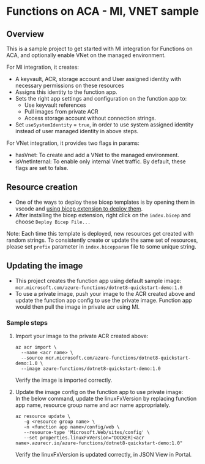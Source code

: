 # Functions on ACA - MI, VNET sample

## Overview

This is a sample project to get started with MI integration for Functions on ACA, and optionally enable VNet on the managed environment.

For MI integration, it creates:
- A keyvault, ACR, storage account and User assigned identity with necessary permissions on these resources
- Assigns this identity to the function app.
- Sets the right app settings and configuration on the function app to:
  - Use keyvault references
  - Pull images from private ACR
  - Access storage account without connection strings.
- Set `useSystemIdentity` = `true`, in order to use system assigned identity instead of user managed identity in above steps.

For VNet integration, it provides two flags in params:
- hasVnet: To create and add a VNet to the managed environment.
- isVnetInternal: To enable only internal Vnet traffic.
By default, these flags are set to false.

## Resource creation

- One of the ways to deploy these bicep templates is by opening them in vscode and [using bicep extension to deploy them](https://learn.microsoft.com/en-us/azure/azure-resource-manager/bicep/visual-studio-code?tabs=CLI#deploy-bicep-file).
- After installing the bicep extension, right click on the `index.bicep` and choose `Deploy Bicep File...`

Note: Each time this template is deployed, new resources get created with random strings. To consistently create or update the same set of resources, please set `prefix` parameter in `index.bicepparam` file to some unique string.

## Updating the image

- This project creates the function app using default sample image: `mcr.microsoft.com/azure-functions/dotnet8-quickstart-demo:1.0`
- To use a private image, push your image to the ACR created above and update the function app config to use the private image. Function app would then pull the image in private acr using MI.

### Sample steps

1. Import your image to the private ACR created above:
   ```
   az acr import \
     --name <acr name> \
     --source mcr.microsoft.com/azure-functions/dotnet8-quickstart-demo:1.0 \
     --image azure-functions/dotnet8-quickstart-demo:1.0
   ```
   Verify the image is imported correctly.

2. Update the image config on the function app to use private image: <br/>
   In the below command, update the linuxFxVersion by replacing function app name, resource group name and acr name appropriately.
   ```
   az resource update \
      -g <resource group name> \
      -n <function app name>/config/web \
      --resource-type 'Microsoft.Web/sites/config' \
      --set properties.linuxFxVersion="DOCKER|<acr name>.azurecr.io/azure-functions/dotnet8-quickstart-demo:1.0"
   ```
   Verify the linuxFxVersion is updated correctly, in JSON View in Portal. 
